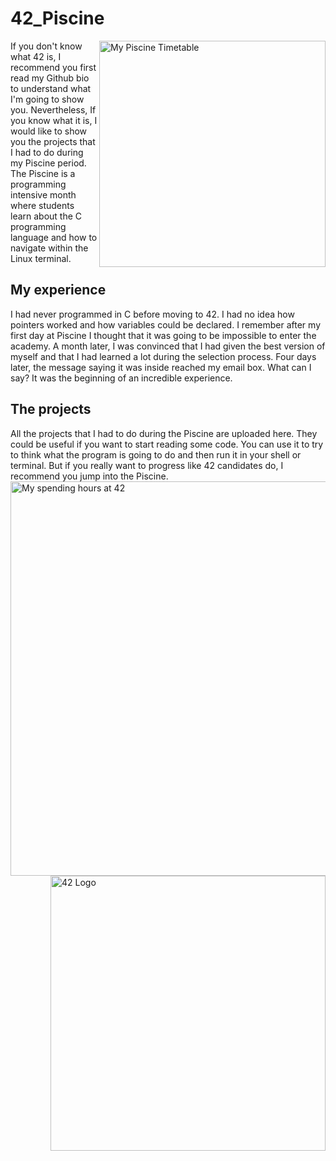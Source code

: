 # 42_Piscine
<img width="362" alt="My Piscine Timetable" align="right" src="https://user-images.githubusercontent.com/74931024/106393137-a9182000-63f5-11eb-9e0b-ed34ee5fccf7.png">
If you don't know what 42 is, I recommend you first read my Github bio to understand what I'm going to show you. Nevertheless,
If you know what it is, I would like to show you the projects that I had to do during my Piscine period.
The Piscine is a programming intensive month where students learn about the C programming language and how to navigate within the Linux terminal. 

## My experience
I had never programmed in C before moving to 42. I had no idea how pointers worked and how variables could be declared. I remember after my first day at Piscine I thought
that it was going to be impossible to enter the academy. A month later, I was convinced that I had given the best version of myself and that I had learned a lot during the selection process.
Four days later, the message saying it was inside reached my email box. What can I say? It was the beginning of an incredible experience. 

## The projects
All the projects that I had to do during the Piscine are uploaded here. They could be useful if you want to start reading some code. You can use it to try to think
what the program is going to do and then run it in your shell or terminal. But if you really want to progress like 42 candidates do, I recommend you jump into the Piscine. 
<img width="631" alt="My spending hours at 42" align="left" src="https://user-images.githubusercontent.com/74931024/106393254-5d19ab00-63f6-11eb-9688-f3f4de552c29.png">
<img width="440" alt="42 Logo" align="right" src="https://user-images.githubusercontent.com/74931024/106393355-ee891d00-63f6-11eb-8448-23efe0e2bfff.png">
